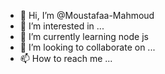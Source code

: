 - 👋 Hi, I’m @Moustafaa-Mahmoud
- 👀 I’m interested in ...
- 🌱 I’m currently learning node js
- 💞️ I’m looking to collaborate on ...
- 📫 How to reach me ...

<!---
Moustafaa-Mahmoud/Moustafaa-Mahmoud is a ✨ special ✨ repository because its `README.md` (this file) appears on your GitHub profile.
You can click the Preview link to take a look at your changes.
--->
